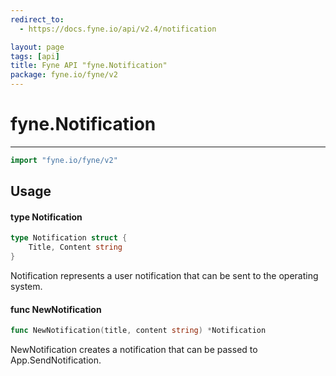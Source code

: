 ```yaml
---
redirect_to:
  - https://docs.fyne.io/api/v2.4/notification

layout: page
tags: [api]
title: Fyne API "fyne.Notification"
package: fyne.io/fyne/v2
---
```

# fyne.Notification
---

```go
import "fyne.io/fyne/v2"
```

## Usage

#### type Notification

```go
type Notification struct {
	Title, Content string
}
```

Notification represents a user notification that can be sent to the operating system.

#### func  NewNotification

```go
func NewNotification(title, content string) *Notification
```
NewNotification creates a notification that can be passed to App.SendNotification.
